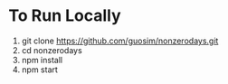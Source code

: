 To Run Locally
======
1. git clone https://github.com/guosim/nonzerodays.git
2. cd nonzerodays
3. npm install
4. npm start